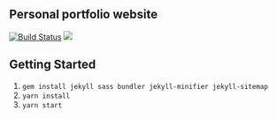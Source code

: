 ## Personal portfolio website
[![Build Status](https://travis-ci.com/mihalea/portfolio.svg?branch=master)](https://travis-ci.org/mihalea/portfolio)
[![](https://images.microbadger.com/badges/image/mihalea/portfolio.svg)](https://microbadger.com/images/mihalea/portfolio)

## Getting Started

1.  `gem install jekyll sass bundler jekyll-minifier jekyll-sitemap`
2.  `yarn install`
3.  `yarn start`
